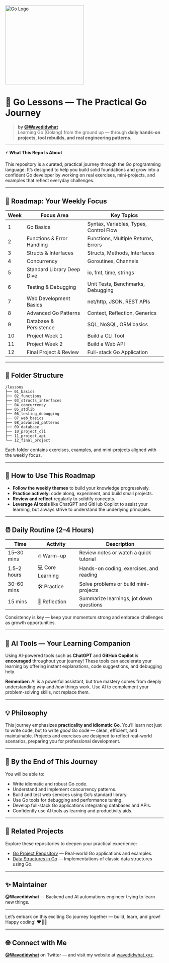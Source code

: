 # <div align="center">
  <img src="https://go.dev/blog/go-brand/Go-Logo/PNG/Go-Logo_Aqua.png" alt="Go Logo" width="250"/>
</div>

# 🧭 Go Lessons — The Practical Go Journey  
> **by [@Wavedidwhat](https://github.com/Wavedidwhat)**  
> Learning Go (Golang) from the ground up — through **daily hands-on projects, tool rebuilds, and real engineering patterns**.

---

⚡️ **What This Repo Is About**

This repository is a curated, practical journey through the Go programming language. It’s designed to help you build solid foundations and grow into a confident Go developer by working on real exercises, mini-projects, and examples that reflect everyday challenges.

---

## 🎯 Roadmap: Your Weekly Focus

| Week | Focus Area                  | Key Topics                              |  
|-------|-----------------------------|---------------------------------------|  
| 1     | Go Basics                  | Syntax, Variables, Types, Control Flow|  
| 2     | Functions & Error Handling | Functions, Multiple Returns, Errors   |  
| 3     | Structs & Interfaces       | Structs, Methods, Interfaces           |  
| 4     | Concurrency                | Goroutines, Channels                   |  
| 5     | Standard Library Deep Dive | io, fmt, time, strings                 |  
| 6     | Testing & Debugging        | Unit Tests, Benchmarks, Debugging     |  
| 7     | Web Development Basics     | net/http, JSON, REST APIs              |  
| 8     | Advanced Go Patterns       | Context, Reflection, Generics          |  
| 9     | Database & Persistence     | SQL, NoSQL, ORM basics                 |  
| 10    | Project Week 1             | Build a CLI Tool                       |  
| 11    | Project Week 2             | Build a Web API                       |  
| 12    | Final Project & Review     | Full-stack Go Application             |  

---

## 📁 Folder Structure

```
/lessons
├── 01_basics
├── 02_functions
├── 03_structs_interfaces
├── 04_concurrency
├── 05_stdlib
├── 06_testing_debugging
├── 07_web_basics
├── 08_advanced_patterns
├── 09_database
├── 10_project_cli
├── 11_project_api
└── 12_final_project
```

Each folder contains exercises, examples, and mini-projects aligned with the weekly focus.

---

## 📖 How to Use This Roadmap

- **Follow the weekly themes** to build your knowledge progressively.
- **Practice actively**: code along, experiment, and build small projects.
- **Review and reflect** regularly to solidify concepts.
- **Leverage AI tools** like ChatGPT and GitHub Copilot to assist your learning, but always strive to understand the underlying principles.

---

## ⏰ Daily Routine (2–4 Hours)

| Time               | Activity                          | Description                                               |
|--------------------|---------------------------------|-----------------------------------------------------------|
| 15–30 mins         | 🔥 Warm-up                      | Review notes or watch a quick tutorial                    |
| 1.5–2 hours        | 💻 Core Learning                | Hands-on coding, exercises, and reading                    |
| 30–60 mins         | 🛠 Practice                    | Solve problems or build mini-projects                      |
| 15 mins            | 📝 Reflection                  | Summarize learnings, jot down questions                    |

Consistency is key — keep your momentum strong and embrace challenges as growth opportunities.

---

## 🤖 AI Tools — Your Learning Companion

Using AI-powered tools such as **ChatGPT** and **GitHub Copilot** is **encouraged** throughout your journey! These tools can accelerate your learning by offering instant explanations, code suggestions, and debugging help.

**Remember:** AI is a powerful assistant, but true mastery comes from deeply understanding *why* and *how* things work. Use AI to complement your problem-solving skills, not replace them.

---

## 💡 Philosophy

This journey emphasizes **practicality and idiomatic Go**. You’ll learn not just to write code, but to write *good* Go code — clean, efficient, and maintainable. Projects and exercises are designed to reflect real-world scenarios, preparing you for professional development.

---

## 🎯 By the End of This Journey

You will be able to:

- Write idiomatic and robust Go code.
- Understand and implement concurrency patterns.
- Build and test web services using Go’s standard library.
- Use Go tools for debugging and performance tuning.
- Develop full-stack Go applications integrating databases and APIs.
- Confidently use AI tools as learning and productivity aids.

---

## 🔗 Related Projects

Explore these repositories to deepen your practical experience:

- [Go Project Repository](https://github.com/Wavedidwhat/go-project) — Real-world Go applications and examples.
- [Data Structures in Go](https://github.com/Wavedidwhat/data-structures-go) — Implementations of classic data structures using Go.

---

## ✨ Maintainer

**@Wavedidwhat** — Backend and AI automations engineer trying to learn new things.

---

Let’s embark on this exciting Go journey together — build, learn, and grow!  
Happy coding! ❤️💜🖤

---

## 🌐 Connect with Me

**[@Wavedidwhat](https://twitter.com/Wavedidwhat)** on Twitter — and visit my website at [wavedidwhat.xyz](https://wavedidwhat.xyz).
